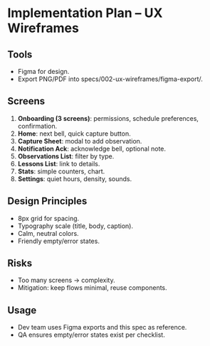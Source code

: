# Implementation Plan – UX Wireframes

## Tools
- Figma for design.
- Export PNG/PDF into specs/002-ux-wireframes/figma-export/.

## Screens
1. **Onboarding (3 screens)**: permissions, schedule preferences, confirmation.
2. **Home**: next bell, quick capture button.
3. **Capture Sheet**: modal to add observation.
4. **Notification Ack**: acknowledge bell, optional note.
5. **Observations List**: filter by type.
6. **Lessons List**: link to details.
7. **Stats**: simple counters, chart.
8. **Settings**: quiet hours, density, sounds.

## Design Principles
- 8px grid for spacing.
- Typography scale (title, body, caption).
- Calm, neutral colors.
- Friendly empty/error states.

## Risks
- Too many screens → complexity.
- Mitigation: keep flows minimal, reuse components.

## Usage
- Dev team uses Figma exports and this spec as reference.
- QA ensures empty/error states exist per checklist.
